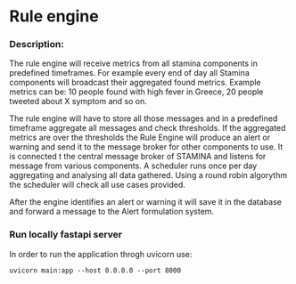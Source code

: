 # Rule engine

### Description:

The rule engine will receive metrics from all stamina components in predefined timeframes.
For example every end of day all Stamina components will broadcast their aggregated found metrics. Example metrics can be: 10 people found with high fever in Greece, 20 people tweeted about X symptom and so on.

The rule engine will have to store all those messages and in a predefined timeframe aggregate all messages and check thresholds. If the aggregated metrics are over the thresholds the Rule Engine will produce an alert or warning and send it to the message broker for other components to use. It is connected t the central message broker of STAMINA and listens for message from various components. A scheduler runs once per day aggregating and analysing all data gathered. Using a round robin algorythm the scheduler will check all use cases provided.

After the engine identifies an alert or warning it will save it in the database and forward a message to the Alert formulation system.

### Run locally fastapi server

In order to run the application throgh uvicorn use:

`uvicorn main:app --host 0.0.0.0 --port 8000`
